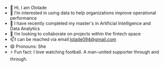 - 👋 Hi, I am Ololade 
- 👀 I’m interested in using data to help organizations improve operational performance
- 🌱 I have recently completed my master's in Artificial Intelligence and Data Analytics
- 💞️ I’m looking to collaborate on projects within the fintech space
- 📫I can be reached via email:lolade094@gmail.com
- 😄 Pronouns: She
- ⚡ Fun fact: I love watching football. A man-united supporter through and through.

<!---
Ololade09/Ololade09 is a ✨ special ✨ repository because its `README.md` (this file) appears on your GitHub profile.
You can click the Preview link to take a look at your changes.
--->
